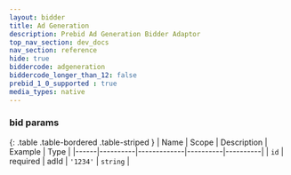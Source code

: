 ```yaml
---
layout: bidder
title: Ad Generation
description: Prebid Ad Generation Bidder Adaptor
top_nav_section: dev_docs
nav_section: reference
hide: true
biddercode: adgeneration
biddercode_longer_than_12: false
prebid_1_0_supported : true
media_types: native
---
```



### bid params

{: .table .table-bordered .table-striped }
| Name | Scope    | Description | Example  | Type     |
|------|----------|-------------|----------|----------|
| `id` | required | adId        | `'1234'` | `string` |
